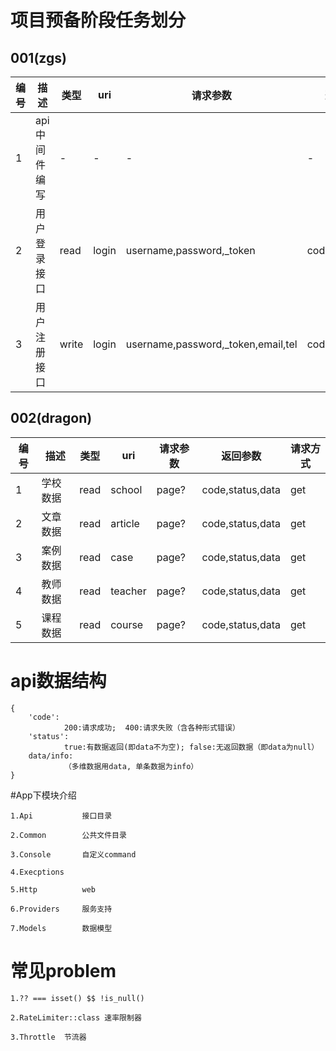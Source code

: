

# 项目预备阶段任务划分
## 001(zgs)
| 编号  | 描述  | 类型  | uri  | 请求参数  | 返回参数  | 请求方式 |
| ------------ | ------------ | ------------ | ------------ | ------------ | ------------ | ------------ |
| 1  | api中间件编写  | -  | -  | -  | -  | -|
| 2  | 用户登录接口  | read  | login  | username,password,_token  |  code,status,info | post|
| 3  | 用户注册接口  | write  | login  | username,password,_token,email,tel  |  code,status,info | post|

## 002(dragon)
| 编号  | 描述  | 类型  | uri  | 请求参数  | 返回参数  | 请求方式 |
| ------------ | ------------ | ------------ | ------------ | ------------ | ------------ | ------------ |
| 1  | 学校数据  | read  | school  | page?  |  code,status,data | get|
| 2  | 文章数据  | read  | article  | page?  |  code,status,data |get|
| 3  | 案例数据  | read  | case  | page?  |  code,status,data |get|
| 4  | 教师数据  | read  | teacher  | page?  |  code,status,data |get|
| 5  | 课程数据  | read  | course  | page?  |  code,status,data |get|

# api数据结构

    {
        'code':     
                200:请求成功;  400:请求失败（含各种形式错误）
        'status':   
                true:有数据返回(即data不为空); false:无返回数据（即data为null）
        data/info:  
                （多维数据用data, 单条数据为info）
    }  


#App下模块介绍

    1.Api           接口目录
    
    2.Common        公共文件目录
    
    3.Console       自定义command
    
    4.Execptions
    
    5.Http          web
    
    6.Providers     服务支持
    
    7.Models        数据模型
    
# 常见problem

    1.?? === isset() $$ !is_null()
    
    2.RateLimiter::class 速率限制器
    
    3.Throttle  节流器

 